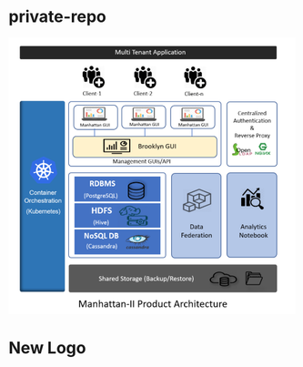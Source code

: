 # private-repo


![test](https://github.com/anshuman199/private-repo/blob/master/images/architecture-of-manhattan.png)

# New Logo
